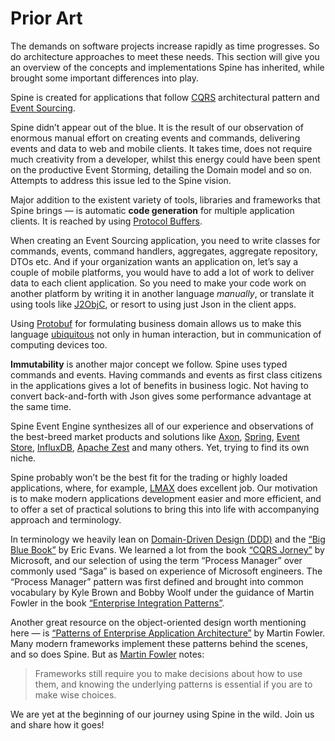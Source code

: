 # Prior Art

The demands on software projects increase rapidly as time progresses. So do architecture approaches to meet these needs.
This section will give you an overview of the concepts and implementations Spine has inherited, while brought some important differences into play.

Spine is created for applications that follow [CQRS](http://martinfowler.com/bliki/CQRS.html) architectural pattern and [Event Sourcing](http://martinfowler.com/eaaDev/EventSourcing.html).

Spine didn’t appear out of the blue. It is the result of our observation of enormous manual effort on creating events and commands, delivering events and data to web and mobile clients. It takes time, does not require much creativity from a developer, whilst this energy could have been spent on the productive Event Storming, detailing the Domain model and so on. Attempts to address this issue led to the Spine vision.

Major addition to the existent variety of tools, libraries and frameworks that Spine brings — is automatic **code generation** for multiple application clients. It is reached by using [Protocol Buffers](https://developers.google.com/protocol-buffers/docs/overview).

When creating an Event Sourcing application, you need to write classes for commands, events, command handlers, aggregates, aggregate repository, DTOs etc.
And if your organization wants an application on, let’s say a couple of mobile platforms, you would have to add a lot of work to deliver data to each client application.
So you need to make your code work on another platform by writing it in another language *manually*, or translate it using tools like [J2ObjC](http://j2objc.org/), or resort to using just Json in the client apps.

Using [Protobuf](https://developers.google.com/protocol-buffers/docs/overview) for formulating business domain allows us to make this language [ubiquitous](http://martinfowler.com/bliki/UbiquitousLanguage.html) not only in human interaction, but in communication of computing devices too.

**Immutability** is another major concept we follow.
Spine uses typed commands and events. Having commands and events as first class citizens in the applications gives a lot of benefits in business logic. Not having to convert back-and-forth with Json gives some performance advantage at the same time.

 Spine Event Engine synthesizes all of our experience and observations of the best-breed market products and solutions like [Axon](http://www.axonframework.org/), [Spring](https://spring.io/), [Event Store](https://geteventstore.com/), [InfluxDB](https://influxdata.com/), [Apache Zest](https://zest.apache.org/) and many others. Yet, trying to find its own niche.

 Spine probably won’t be the best fit for the trading or highly loaded applications, where, for example, [LMAX](https://www.lmax.com/) does excellent job. Our motivation is to make modern applications development easier and more efficient, and to offer a set of practical solutions to bring this into life with accompanying approach and terminology.

In terminology we heavily lean on [Domain-Driven Design (DDD)](http://www.grpc.io/posts/principles/) and the [“Big Blue Book”](http://www.amazon.com/Domain-Driven-Design-Tackling-Complexity-Software/dp/0321125215) by Eric Evans. We learned a lot from the book [“CQRS Jorney”](https://msdn.microsoft.com/en-us/library/jj554200.aspx) by Microsoft, and our selection of using the term “Process Manager” over commonly used “Saga” is based on experience of Microsoft engineers. The “Process Manager” pattern was first defined and brought into common vocabulary by Kyle Brown and Bobby Woolf under the guidance of Martin Fowler in the book [“Enterprise Integration Patterns”](http://www.enterpriseintegrationpatterns.com/patterns/messaging/ProcessManager.html).

Another great resource on the object-oriented design worth mentioning here — is [“Patterns of Enterprise Application Architecture”](http://www.martinfowler.com/books/eaa.html) by Martin Fowler. Many modern frameworks implement these patterns behind the scenes, and so does Spine. 
But as [Martin Fowler](http://www.martinfowler.com/books/eaa.html) notes:
>Frameworks still require you to make decisions about how to use them, and knowing the underlying patterns is essential if you are to make wise choices.

We are yet at the beginning of our journey using Spine in the wild. Join us and share how it goes!